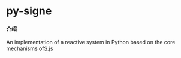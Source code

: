 # py-signe

#### 介绍
An implementation of a reactive system in Python based on the core mechanisms of[S.js](https://github.com/adamhaile/S)

